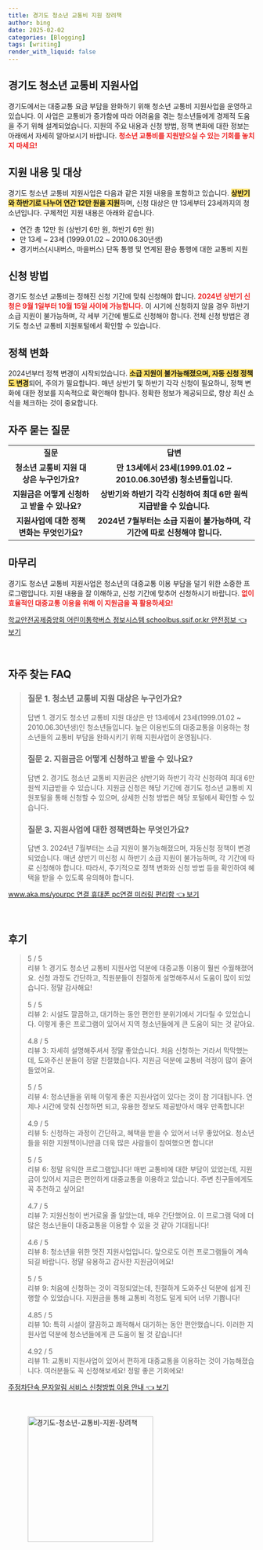 ```yaml
---
title: 경기도 청소년 교통비 지원 장려책
author: bing
date: 2025-02-02
categories: [Blogging]
tags: [writing]
render_with_liquid: false
---
```



<h2 id='경기도청소년교통비지원사업'>경기도 청소년 교통비 지원사업</h2>

<p>경기도에서는 대중교통 요금 부담을 완화하기 위해 청소년 교통비 지원사업을 운영하고 있습니다. 이 사업은 교통비가 증가함에 따라 어려움을 겪는 청소년들에게 경제적 도움을 주기 위해 설계되었습니다. 지원의 주요 내용과 신청 방법, 정책 변화에 대한 정보는 아래에서 자세히 알아보시기 바랍니다. <b><span style="color: #ee2323;">청소년 교통비를 지원받으실 수 있는 기회를 놓치지 마세요!</span></b></p>

<h2 id='지원내용및대상'>지원 내용 및 대상</h2>

<p>경기도 청소년 교통비 지원사업은 다음과 같은 지원 내용을 포함하고 있습니다. <b><span style="background-color: #ffe066;">상반기와 하반기로 나누어 연간 12만 원을 지원</span></b>하며, 신청 대상은 만 13세부터 23세까지의 청소년입니다. 구체적인 지원 내용은 아래와 같습니다.</p>

<ul>
    <li>연간 총 12만 원 (상반기 6만 원, 하반기 6만 원)</li>
    <li>만 13세 ~ 23세 (1999.01.02 ~ 2010.06.30년생)</li>
    <li>경기버스(시내버스, 마을버스) 단독 통행 및 연계된 환승 통행에 대한 교통비 지원</li>
</ul>

<h2 id='신청방법'>신청 방법</h2>

<p>경기도 청소년 교통비는 정해진 신청 기간에 맞춰 신청해야 합니다. <b><span style="color: #ee2323;">2024년 상반기 신청은 9월 1일부터 10월 15일 사이에 가능합니다.</span></b> 이 시기에 신청하지 않을 경우 하반기 소급 지원이 불가능하며, 각 세부 기간에 별도로 신청해야 합니다. 전체 신청 방법은 경기도 청소년 교통비 지원포털에서 확인할 수 있습니다.</p>

<h2 id='정책변화'>정책 변화</h2>

<p>2024년부터 정책 변경이 시작되었습니다. <b><span style="background-color: #ffe066;">소급 지원이 불가능해졌으며, 자동 신청 정책도 변경</span></b>되어, 주의가 필요합니다. 매년 상반기 및 하반기 각각 신청이 필요하니, 정책 변화에 대한 정보를 지속적으로 확인해야 합니다. 정확한 정보가 제공되므로, 항상 최신 소식을 체크하는 것이 중요합니다.</p>

<h2 id='자주묻는질문'>자주 묻는 질문</h2>

<table>
    <tr>
        <td style="text-align: center; height: 17px;"><b>질문</b></td>
        <td style="text-align: center; height: 17px;"><b>답변</b></td>
    </tr>
    <tr>
        <td style="text-align: center; height: 17px;"><b>청소년 교통비 지원 대상은 누구인가요?</b></td>
        <td style="text-align: center; height: 17px;"><b>만 13세에서 23세(1999.01.02 ~ 2010.06.30년생) 청소년들입니다.</b></td>
    </tr>
    <tr>
        <td style="text-align: center; height: 17px;"><b>지원금은 어떻게 신청하고 받을 수 있나요?</b></td>
        <td style="text-align: center; height: 17px;"><b>상반기와 하반기 각각 신청하여 최대 6만 원씩 지급받을 수 있습니다.</b></td>
    </tr>
    <tr>
        <td style="text-align: center; height: 17px;"><b>지원사업에 대한 정책 변화는 무엇인가요?</b></td>
        <td style="text-align: center; height: 17px;"><b>2024년 7월부터는 소급 지원이 불가능하며, 각 기간에 따로 신청해야 합니다.</b></td>
    </tr>
</table>

<h2 id='마무리'>마무리</h2>

<p>경기도 청소년 교통비 지원사업은 청소년의 대중교통 이용 부담을 덜기 위한 소중한 프로그램입니다. 지원 내용을 잘 이해하고, 신청 기간에 맞추어 신청하시기 바랍니다. <b><span style="color: #ee2323;">없이 효율적인 대중교통 이용을 위해 이 지원금을 꼭 활용하세요!</span></b></p>


<p><a class="click-button" title="학교안전공제중앙회 어린이통학버스 정보시스템 schoolbus.ssif.or.kr 안전정보" href="https://afficreate.github.io/posts/%ED%95%99%EA%B5%90%EC%95%88%EC%A0%84%EA%B3%B5%EC%A0%9C%EC%A4%91%EC%95%99%ED%9A%8C-%EC%96%B4%EB%A6%B0%EC%9D%B4%ED%86%B5%ED%95%99%EB%B2%84%EC%8A%A4-%EC%A0%95%EB%B3%B4%EC%8B%9C%EC%8A%A4%ED%85%9C-schoolbus.ssif.or.kr-%EC%95%88%EC%A0%84%EC%A0%95%EB%B3%B4/" rel="dofollow">학교안전공제중앙회 어린이통학버스 정보시스템 schoolbus.ssif.or.kr 안전정보 👈 보기</a></p><br>
<h2 id='자주_찾는_FAQ'>자주 찾는 FAQ</h2>
<div itemscope="" itemtype="https://schema.org/FAQPage"> 
<blockquote> 
<div itemscope="" itemprop="mainEntity" itemtype="https://schema.org/Question"> 
<h3 itemprop="name">질문 1. 청소년 교통비 지원 대상은 누구인가요?</h3> 
<div itemscope="" itemprop="acceptedAnswer" itemtype="https://schema.org/Answer"> 
<span itemprop="text"> 
<p>답변 1. 경기도 청소년 교통비 지원 대상은 만 13세에서 23세(1999.01.02 ~ 2010.06.30년생)인 청소년들입니다. 높은 이용빈도의 대중교통을 이용하는 청소년들의 교통비 부담을 완화시키기 위해 지원사업이 운영됩니다.</p> 
</span> 
</div> 
</div> 

<div itemscope="" itemprop="mainEntity" itemtype="https://schema.org/Question"> 
<h3 itemprop="name">질문 2. 지원금은 어떻게 신청하고 받을 수 있나요?</h3> 
<div itemscope="" itemprop="acceptedAnswer" itemtype="https://schema.org/Answer"> 
<span itemprop="text"> 
<p>답변 2. 경기도 청소년 교통비 지원금은 상반기와 하반기 각각 신청하여 최대 6만 원씩 지급받을 수 있습니다. 지원금 신청은 해당 기간에 경기도 청소년 교통비 지원포털을 통해 신청할 수 있으며, 상세한 신청 방법은 해당 포털에서 확인할 수 있습니다.</p> 
</span> 
</div> 
</div> 

<div itemscope="" itemprop="mainEntity" itemtype="https://schema.org/Question"> 
<h3 itemprop="name">질문 3. 지원사업에 대한 정책변화는 무엇인가요?</h3> 
<div itemscope="" itemprop="acceptedAnswer" itemtype="https://schema.org/Answer"> 
<span itemprop="text"> 
<p>답변 3. 2024년 7월부터는 소급 지원이 불가능해졌으며, 자동신청 정책이 변경되었습니다. 매년 상반기 미신청 시 하반기 소급 지원이 불가능하며, 각 기간에 따로 신청해야 합니다. 따라서, 주기적으로 정책 변화와 신청 방법 등을 확인하여 혜택을 받을 수 있도록 유의해야 합니다.</p> 
</span> 
</div> 
</div> 
</blockquote> 
</div>
<p><a class="click-button" title="www.aka.ms/yourpc 연결 휴대폰 pc연결 미러링 편리함" href="https://afficreate.github.io/posts/www.aka.msyourpc-%EC%97%B0%EA%B2%B0-%ED%9C%B4%EB%8C%80%ED%8F%B0-pc%EC%97%B0%EA%B2%B0-%EB%AF%B8%EB%9F%AC%EB%A7%81-%ED%8E%B8%EB%A6%AC%ED%95%A8/" rel="dofollow">www.aka.ms/yourpc 연결 휴대폰 pc연결 미러링 편리함 👈 보기</a></p><br>
<h2 id='후기'>후기</h2>
<div itemscope itemtype="https://schema.org/Product">
  <blockquote>
  <div itemprop="review" itemscope itemtype="https://schema.org/Review">
      <div itemprop="reviewRating" itemscope itemtype="https://schema.org/Rating"> <span itemprop="ratingValue">5</span> / <span itemprop="bestRating">5</span> </div>
      <span itemprop="reviewBody">리뷰 1: 경기도 청소년 교통비 지원사업 덕분에 대중교통 이용이 훨씬 수월해졌어요. 신청 과정도 간단하고, 직원분들이 친절하게 설명해주셔서 도움이 많이 되었습니다. 정말 감사해요!</span>
  </div>
  <br>
  <div itemprop="review" itemscope itemtype="https://schema.org/Review">
      <div itemprop="reviewRating" itemscope itemtype="https://schema.org/Rating"> <span itemprop="ratingValue">5</span> / <span itemprop="bestRating">5</span> </div>
      <span itemprop="reviewBody">리뷰 2: 시설도 깔끔하고, 대기하는 동안 편안한 분위기에서 기다릴 수 있었습니다. 이렇게 좋은 프로그램이 있어서 지역 청소년들에게 큰 도움이 되는 것 같아요.</span>
  </div>
  <br>
  <div itemprop="review" itemscope itemtype="https://schema.org/Review">
      <div itemprop="reviewRating" itemscope itemtype="https://schema.org/Rating"> <span itemprop="ratingValue">4.8</span> / <span itemprop="bestRating">5</span> </div>
      <span itemprop="reviewBody">리뷰 3: 자세히 설명해주셔서 정말 좋았습니다. 처음 신청하는 거라서 막막했는데, 도와주신 분들이 정말 친절했습니다. 지원금 덕분에 교통비 걱정이 많이 줄어들었어요.</span>
  </div>
  <br>
  <div itemprop="review" itemscope itemtype="https://schema.org/Review">
      <div itemprop="reviewRating" itemscope itemtype="https://schema.org/Rating"> <span itemprop="ratingValue">5</span> / <span itemprop="bestRating">5</span> </div>
      <span itemprop="reviewBody">리뷰 4: 청소년들을 위해 이렇게 좋은 지원사업이 있다는 것이 참 기대됩니다. 언제나 시간에 맞춰 신청하면 되고, 유용한 정보도 제공받아서 매우 만족합니다!</span>
  </div>
  <br>
  <div itemprop="review" itemscope itemtype="https://schema.org/Review">
      <div itemprop="reviewRating" itemscope itemtype="https://schema.org/Rating"> <span itemprop="ratingValue">4.9</span> / <span itemprop="bestRating">5</span> </div>
      <span itemprop="reviewBody">리뷰 5: 신청하는 과정이 간단하고, 혜택을 받을 수 있어서 너무 좋았어요. 청소년들을 위한 지원책이니만큼 더욱 많은 사람들이 참여했으면 합니다!</span>
  </div>
  <br>
  <div itemprop="review" itemscope itemtype="https://schema.org/Review">
      <div itemprop="reviewRating" itemscope itemtype="https://schema.org/Rating"> <span itemprop="ratingValue">5</span> / <span itemprop="bestRating">5</span> </div>
      <span itemprop="reviewBody">리뷰 6: 정말 유익한 프로그램입니다! 매번 교통비에 대한 부담이 있었는데, 지원금이 있어서 지금은 편안하게 대중교통을 이용하고 있습니다. 주변 친구들에게도 꼭 추천하고 싶어요!</span>
  </div>
  <br>
  <div itemprop="review" itemscope itemtype="https://schema.org/Review">
      <div itemprop="reviewRating" itemscope itemtype="https://schema.org/Rating"> <span itemprop="ratingValue">4.7</span> / <span itemprop="bestRating">5</span> </div>
      <span itemprop="reviewBody">리뷰 7: 지원신청이 번거로울 줄 알았는데, 매우 간단했어요. 이 프로그램 덕에 더 많은 청소년들이 대중교통을 이용할 수 있을 것 같아 기대됩니다!</span>
  </div>
  <br>
  <div itemprop="review" itemscope itemtype="https://schema.org/Review">
      <div itemprop="reviewRating" itemscope itemtype="https://schema.org/Rating"> <span itemprop="ratingValue">4.6</span> / <span itemprop="bestRating">5</span> </div>
      <span itemprop="reviewBody">리뷰 8: 청소년을 위한 멋진 지원사업입니다. 앞으로도 이런 프로그램들이 계속되길 바랍니다. 정말 유용하고 감사한 지원금이에요!</span>
  </div>
  <br>
  <div itemprop="review" itemscope itemtype="https://schema.org/Review">
      <div itemprop="reviewRating" itemscope itemtype="https://schema.org/Rating"> <span itemprop="ratingValue">5</span> / <span itemprop="bestRating">5</span> </div>
      <span itemprop="reviewBody">리뷰 9: 처음에 신청하는 것이 걱정되었는데, 친절하게 도와주신 덕분에 쉽게 진행할 수 있었습니다. 지원금을 통해 교통비 걱정도 덜게 되어 너무 기쁩니다!</span>
  </div>
  <br>
  <div itemprop="review" itemscope itemtype="https://schema.org/Review">
      <div itemprop="reviewRating" itemscope itemtype="https://schema.org/Rating"> <span itemprop="ratingValue">4.85</span> / <span itemprop="bestRating">5</span> </div>
      <span itemprop="reviewBody">리뷰 10: 특히 시설이 깔끔하고 쾌적해서 대기하는 동안 편안했습니다. 이러한 지원사업 덕분에 청소년들에게 큰 도움이 될 것 같습니다!</span>
  </div>
  <br>
  <div itemprop="review" itemscope itemtype="https://schema.org/Review">
      <div itemprop="reviewRating" itemscope itemtype="https://schema.org/Rating"> <span itemprop="ratingValue">4.92</span> / <span itemprop="bestRating">5</span> </div>
      <span itemprop="reviewBody">리뷰 11: 교통비 지원사업이 있어서 편하게 대중교통을 이용하는 것이 가능해졌습니다. 여러분들도 꼭 신청해보세요! 정말 좋은 기회에요!</span>
  </div>
  </blockquote>
</div>
<p><a class="click-button" title="주정차단속 문자알림 서비스 신청방법 이용 안내" href="https://afficreate.github.io/posts/%EC%A3%BC%EC%A0%95%EC%B0%A8%EB%8B%A8%EC%86%8D-%EB%AC%B8%EC%9E%90%EC%95%8C%EB%A6%BC-%EC%84%9C%EB%B9%84%EC%8A%A4-%EC%8B%A0%EC%B2%AD%EB%B0%A9%EB%B2%95-%EC%9D%B4%EC%9A%A9-%EC%95%88%EB%82%B4/" rel="dofollow">주정차단속 문자알림 서비스 신청방법 이용 안내 👈 보기</a></p><br>
<figure class="image"><img src="https://afficreate.github.io/assets/img/thumbnail/경기도-청소년-교통비-지원-장려책.webp" alt="경기도-청소년-교통비-지원-장려책" width="256" height="256"></figure>